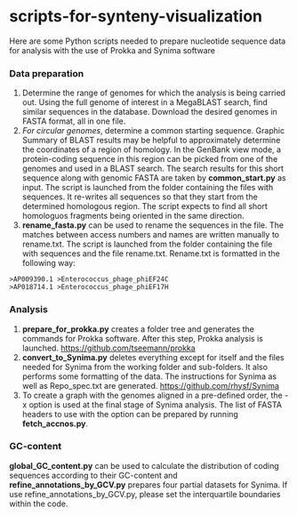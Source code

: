 # scripts-for-synteny-visualization
Here are some Python scripts needed to prepare nucleotide sequence data for analysis with the use of Prokka and Synima software

### Data preparation
1. Determine the range of genomes for which the analysis is being carried out. Using the full genome of interest in a MegaBLAST search, find similar sequences in the database. Download the desired genomes in FASTA format, all in one file.
2. *For circular genomes*, determine a common starting sequence. Graphic Summary of BLAST results may be helpful to approximately determine the coordinates of a region of homology. In the GenBank view mode, a protein-coding sequence in this region can be picked from one of the genomes and used in a BLAST search. The search results for this short sequence along with genomic FASTA are taken by **common_start.py** as input. The script is launched from the folder containing the files with sequences. It re-writes all sequences so that they start from the determined homologous region. The script expects to find all short homologuos fragments being oriented in the same direction.
3. **rename_fasta.py** can be used to rename the sequences in the file. The matches between access numbers and names are written manually to rename.txt. The script is launched from the folder containing the file with sequences and the file rename.txt. Rename.txt is formatted in the following way:

```
>AP009390.1	>Enterococcus_phage_phiEF24C
>AP018714.1	>Enterococcus_phage_phiEF17H
```

### Analysis
1. **prepare_for_prokka.py** creates a folder tree and generates the commands for Prokka software. After this step, Prokka analysis is launched. https://github.com/tseemann/prokka
2. **convert_to_Synima.py** deletes everything except for itself and the files needed for Synima from the working folder and sub-folders. It also performs some formatting of the data. The instructions for Synima as well as Repo_spec.txt are generated. https://github.com/rhysf/Synima
3. To create a graph with the genomes aligned in a pre-defined order, the -x option is used at the final stage of Synima analysis. The list of FASTA headers to use with the option can be prepared by running **fetch_accnos.py**.

### GC-content
**global_GC_content.py** can be used to calculate the distribution of coding sequences according to their GC-content and **refine_annotations_by_GCV.py** prepares four partial datasets for Synima. If use refine_annotations_by_GCV.py, please set the interquartile boundaries within the code.
